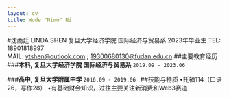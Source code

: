 ```yaml
---
layout: cv
title: Wode "Nimo" Ni
---
```

#沈雨廷 
LINDA SHEN  复旦大学经济学院  国际经济与贸易系  2023年毕业生
TEL: 18901818997   
MAIL: ytshen@outlook.com ; 19300680130@fudan.edu.cn
##主要教育经历
###**本科,  复旦大学经济学院 国际经济与贸易系** `2019.09 - 2023.06`

###**高中,  复旦大学附属中学** `2016.09 - 2019.06 `
##技能与特质
	•托福114（口语26，写作28）	•有基础财会知识，过往主要关注新消费和Web3赛道
<!-- ### Footer

Last updated: May 2013 -->
